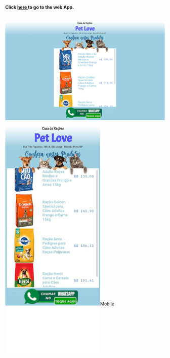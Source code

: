 #### Click <a href="https://petlove-produtos.vercel.app/"> here </a> to go to the web App.<br> <br>
<img src="img/index_desktop.png">

<img center src="img/index_mobile.jpeg" width="300">Mobile <br> ![hustlin_erd](img/PetShop_VolunteerWorK_Business_Card.pdf)


